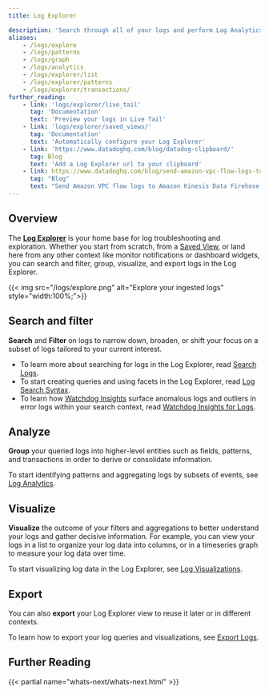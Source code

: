 ```yaml
---
title: Log Explorer

description: 'Search through all of your logs and perform Log Analytics'
aliases:
    - /logs/explore
    - /logs/patterns
    - /logs/graph
    - /logs/analytics
    - /logs/explorer/list
    - /logs/explorer/patterns
    - /logs/explorer/transactions/
further_reading:
    - link: 'logs/explorer/live_tail'
      tag: 'Documentation'
      text: 'Preview your logs in Live Tail'
    - link: 'logs/explorer/saved_views/'
      tag: 'Documentation'
      text: 'Automatically configure your Log Explorer'
    - link: 'https://www.datadoghq.com/blog/datadog-clipboard/'
      tag: Blog
      text: 'Add a Log Explorer url to your clipboard'
    - link: https://www.datadoghq.com/blog/send-amazon-vpc-flow-logs-to-kinesis-firehose-and-datadog/
      tag: "Blog"
      text: "Send Amazon VPC flow logs to Amazon Kinesis Data Firehose and Datadog"
---
```


## Overview

The [**Log Explorer**][1] is your home base for log troubleshooting and exploration. Whether you start from scratch, from a [Saved View][2], or land here from any other context like monitor notifications or dashboard widgets, you can search and filter, group, visualize, and export logs in the Log Explorer.

{{< img src="/logs/explore.png" alt="Explore your ingested logs" style="width:100%;">}}

## Search and filter

**Search** and **Filter** on logs to narrow down, broaden, or shift your focus on a subset of logs tailored to your current interest.

  - To learn more about searching for logs in the Log Explorer, read [Search Logs][3].
  - To start creating queries and using facets in the Log Explorer, read [Log Search Syntax][4].
  - To learn how [Watchdog Insights][9] surface anomalous logs and outliers in error logs within your search context, read [Watchdog Insights for Logs][5].

## Analyze

**Group** your queried logs into higher-level entities such as fields, patterns, and transactions in order to derive or consolidate information.

To start identifying patterns and aggregating logs by subsets of events, see [Log Analytics][6].

## Visualize

**Visualize** the outcome of your filters and aggregations to better understand your logs and gather decisive information. For example, you can view your logs in a list to organize your log data into columns, or in a timeseries graph to measure your log data over time.

To start visualizing log data in the Log Explorer, see [Log Visualizations][7].

## Export

You can also **export** your Log Explorer view to reuse it later or in different contexts.

To learn how to export your log queries and visualizations, see [Export Logs][8].

## Further Reading

{{< partial name="whats-next/whats-next.html" >}}

[1]: https://app.datadoghq.com/logs
[2]: /logs/explorer/saved_views/
[3]: /logs/explorer/search
[4]: /logs/explorer/search_syntax/
[5]: /logs/explorer/insights
[6]: /logs/explorer/analytics
[7]: /logs/explorer/visualize
[8]: /logs/explorer/export
[9]: /watchdog/insights
